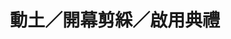 ---
title: '動土／開幕剪綵／啟用典禮'
pictures: '["https://raw.githubusercontent.com/chyushya/cms-content/main/content/resources/images/1648619310986-3145-2121-DHL%20%E5%A4%A7%E6%A8%93%E9%96%8B%E5%B9%95%E5%85%B8%E7%A6%AE.jpg","https://raw.githubusercontent.com/chyushya/cms-content/main/content/resources/images/1648619523115-2926-2055-DSC02270%20OK.jpg","https://raw.githubusercontent.com/chyushya/cms-content/main/content/resources/images/1648619662470-2748-1624-%E4%B8%AD%E9%8B%BC%E9%8B%81%E6%A5%AD%E5%8B%95%E5%9C%9F%E5%85%B8%E7%A6%AE.jpg","https://raw.githubusercontent.com/chyushya/cms-content/main/content/resources/images/1648620697631-3946-2517-%E9%AB%98%E9%9B%84%E9%A9%9B%E8%B5%B7%E9%A3%9B%EF%BC%8C%E9%AB%98%E9%9B%84%E4%B8%80%E8%B5%B7%E9%A3%9B.JPG","https://raw.githubusercontent.com/chyushya/cms-content/main/content/resources/images/1648620697813-3445-2407-%E8%8F%AF%E4%BA%BA%E6%96%87%E5%8C%96%E5%9F%8E%E9%96%8B%E5%B9%95%E6%9A%A8%E8%8F%AF%E4%BA%BA%E8%97%9D%E8%A1%93%E7%8F%8D%E8%97%8F%E5%B1%95.JPG","https://raw.githubusercontent.com/chyushya/cms-content/main/content/resources/images/1648620698005-2748-1624-%E5%8F%B0%E7%A9%8D%E9%9B%BB%E6%99%B6%E5%9C%93%E5%BB%A0%E5%8B%95%E5%9C%9F%E5%85%B8%E7%A6%AE%EF%BC%882%EF%BC%89.jpg","https://raw.githubusercontent.com/chyushya/cms-content/main/content/resources/images/1648620698035-2067-1256-%E5%8F%B0%E6%9D%B1%E5%A4%A7%E6%A9%8B%E9%80%9A%E8%BB%8A%E5%85%B8%E7%A6%AE.jpg","https://raw.githubusercontent.com/chyushya/cms-content/main/content/resources/images/1648620698050-2607-1659-%E5%8F%B0%E7%A9%8D%E9%9B%BB%E6%99%B6%E5%9C%93%E5%BB%A0%E5%8B%95%E5%9C%9F%E5%85%B8%E7%A6%AE%EF%BC%881%EF%BC%89.jpg","https://raw.githubusercontent.com/chyushya/cms-content/main/content/resources/images/1648620698066-3905-2493-%E6%B4%B2%E9%9A%9B%E9%85%92%E5%BA%97%E9%96%8B%E5%B9%95%E5%89%AA%E7%B6%B5%E5%84%80%E5%BC%8F%EF%BC%88%EF%BC%92%EF%BC%89.jpg","https://raw.githubusercontent.com/chyushya/cms-content/main/content/resources/images/1648620698080-3905-2493-%E6%B4%B2%E9%9A%9B%E9%85%92%E5%BA%97%E9%96%8B%E5%B9%95%E5%89%AA%E7%B6%B5%E5%84%80%E5%BC%8F%EF%BC%881%EF%BC%89.jpg","https://raw.githubusercontent.com/chyushya/cms-content/main/content/resources/images/1648620699903-14787-10559-%E7%94%B2%E4%BB%99%E5%A4%A7%E6%A9%8B%E9%80%9A%E8%BB%8A%E5%85%B8%E7%A6%AE.jpg"]'
---